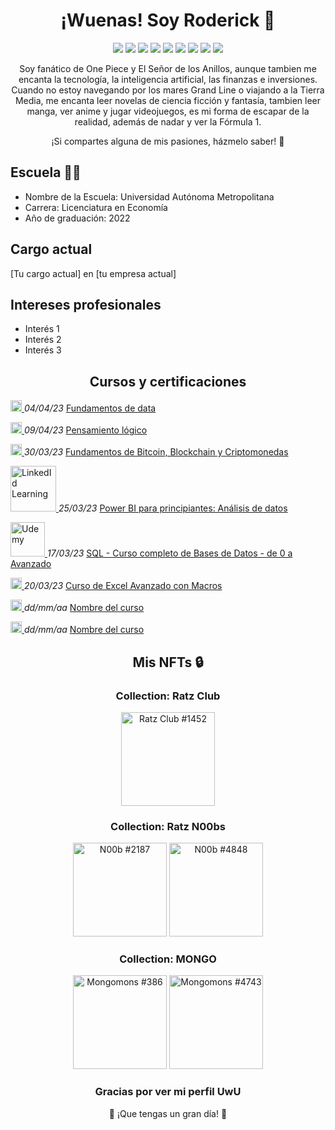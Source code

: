 <!-- Banner principal -->
<h1 align="center">¡Wuenas! Soy Roderick 👋</h1>
<!-- <h3 align="center">[tu cargo actual] en [tu empresa actual]</h3> -->

<!-- Redes sociales -->
<p align="center">
  <a href="https://twitter.com/roderick_gamer1"><img src="https://img.shields.io/badge/Twitter-1DA1F2?style=for-the-badge&logo=twitter&logoColor=white"></a>
  <a href="https://instagram.com/roderick_gamer1"><img src="https://img.shields.io/badge/Instagram-E4405F?style=for-the-badge&logo=instagram&logoColor=white"></a>
  <a href="https://www.twitch.tv/roderick_gamer"><img src="https://img.shields.io/badge/Twitch-9146FF?style=for-the-badge&logo=twitch&logoColor=white"></a>
  <a href="https://discord.gg/8WUzVjDTx3"><img src="https://img.shields.io/badge/Discord-5865F2?style=for-the-badge&logo=discord&logoColor=white"></a>
  <a href="https://myanimelist.net/profile/roderick_gamer"><img src="https://img.shields.io/badge/MyAnimeList-2E51A2?style=for-the-badge&logo=myanimelist&logoColor=white"></a>
  <a href="https://www.tiktok.com/@roderick_gamer"><img src="https://img.shields.io/badge/TikTok-000000?style=for-the-badge&logo=tiktok&logoColor=white"></a>
  <a href="https://t.me/roderick_gamer"><img src="https://img.shields.io/badge/Telegram-2CA5E0?style=for-the-badge&logo=telegram&logoColor=white"></a>
  <a href="mailto:[tu correo electrónico]"><img src="https://img.shields.io/badge/Gmail-D14836?style=for-the-badge&logo=gmail&logoColor=white"></a>
  <a href="https://www.linkedin.com/in/rodrigososa-andrade/"><img src="https://img.shields.io/badge/LinkedIn-0077B5?style=for-the-badge&logo=linkedin&logoColor=white"></a>
</p>

<!-- Sobre mí -->
<!-- <p align="justify">Soy [tu cargo actual] en [tu empresa actual], y me apasiona trabajar en el campo de [tus intereses profesionales]. Me gradué de [tu escuela] y desde entonces, he estado aprendiendo y trabajando en diferentes proyectos y desafíos para seguir mejorando mis habilidades y conocimientos en el área.</p> -->
<p align="center">Soy fanático de One Piece y El Señor de los Anillos, aunque tambien me encanta la tecnología, la inteligencia artificial, las finanzas e inversiones. Cuando no estoy navegando por los mares Grand Line o viajando a la Tierra Media, me encanta leer novelas de ciencia ficción y fantasía, tambien leer manga, ver anime y jugar videojuegos, es mi forma de escapar de la realidad, además de nadar y ver la Fórmula 1.</p>

<p align="center">¡Si compartes alguna de mis pasiones, házmelo saber! 🤩</p>

<!-- Escuela -->
<h2>Escuela 👨‍🎓</h2>
<ul>
  <li>Nombre de la Escuela: Universidad Autónoma Metropolitana</li>
  <li>Carrera: Licenciatura en Economía</li>
  <li>Año de graduación: 2022</li>
</ul>

<!-- Cargo actual -->
<h2>Cargo actual</h2>
<p>[Tu cargo actual] en [tu empresa actual]</p>

<!-- Intereses profesionales -->
<h2>Intereses profesionales</h2>
<ul>
  <li>Interés 1</li>
  <li>Interés 2</li>
  <li>Interés 3</li>
</ul>

<!-- Certificaciones y cursos -->
<h2 align="center">Cursos y certificaciones</h2>

<p>
  <a href="https://platzi.com/ruta/fundamentos-data/?school=_escuela_escuela-datos_">
    <img src="https://static.platzi.com/media/platzi-isotipo@2x.png" alt="Platzi" width="18">
  </a>
  <i>04/04/23</i> <a href="https://platzi.com/p/roderick_gamer/ruta/8263-fundamentos-data/diploma/detalle/">Fundamentos de data</a>
</p>
<p>
  <a href="https://platzi.com/ruta/pensamiento-logico-data/?school=_escuela_escuela-datos_">
    <img src="https://static.platzi.com/media/platzi-isotipo@2x.png" alt="Platzi" width="18">
  </a>
  <i>09/04/23</i> <a href="https://platzi.com/p/roderick_gamer/ruta/8860-pensamiento-logico-data/diploma/detalle/">Pensamiento lógico</a>
</p>
<p>
  <a href="https://platzi.com/ruta/fundamentos-blockchain/?school=_escuela_escuela-blockchain_">
    <img src="https://static.platzi.com/media/platzi-isotipo@2x.png" alt="Platzi" width="18">
  </a>
  <i>30/03/23</i> <a href="https://platzi.com/p/roderick_gamer/ruta/8297-fundamentos-blockchain/diploma/detalle/">Fundamentos de Bitcoin, Blockchain y Criptomonedas</a>
</p>
<p>
  <a href="https://www.linkedin.com/learning/power-bi-para-principiantes-analisis-de-datos/power-bi-limpiar-transformar-modelar-y-visualizar-datos?autoplay=true">
    <img src="https://upload.wikimedia.org/wikipedia/commons/thumb/b/b1/LinkedIn_Logo_2013_%282%29.svg/150px-LinkedIn_Logo_2013_%282%29.svg.png" alt="LinkedId Learning" width="73">
  </a>
  <i>25/03/23</i> <a href="">Power BI para principiantes: Análisis de datos</a>
</p>
<p>
  <a href="https://www.udemy.com/course/curso-completo-de-bases-de-datos-de-0-a-avanzado/">
    <img src="https://www.udemy.com/staticx/udemy/images/v7/logo-udemy.svg" alt="Udemy" width="55">
  </a>
  <i>17/03/23</i> <a href="https://www.udemy.com/certificate/UC-74513fdd-662b-40a2-82b8-7b2a41f92026/">SQL - Curso completo de Bases de Datos - de 0 a Avanzado</a>
</p>

<p>
  <a href="https://platzi.com/cursos/excel-avanzado-macros/">
    <img src="https://static.platzi.com/media/platzi-isotipo@2x.png" alt="Platzi" width="18">
  </a>
  <i>20/03/23</i> <a href="https://platzi.com/p/roderick_gamer/curso/4294-excel-avanzado-macros/diploma/detalle/">Curso de Excel Avanzado con Macros</a>
</p>

<p>
  <a href="[Link-de-la-escuela]">
    <img src="[Link-del-icono]" alt="Escuela" width="18">
  </a>
  <i>dd/mm/aa</i> <a href="[Link-del-certificado]">Nombre del curso</a>
</p>

<p>
  <a href="[Link-de-la-escuela]">
    <img src="[Link-del-icono]" alt="Escuela" width="18">
  </a>
  <i>dd/mm/aa</i> <a href="[Link-del-certificado]">Nombre del curso</a>
</p>



  
<!-- NFTs que holdeo -->
<h2 align="center">Mis NFTs 🔒</h2>
<h3 align="center">Collection: Ratz Club</h3>
<p align="center">
  <a href="https://solscan.io/token/3c9DoSZJjNbstiKeDGw9fVLBssHb3YNysMW8mNXkUcCF"><img src="https://su7owogz24np2lfghznk3kx6mvozoc5ilt5377sosdmfygvdohpq.arweave.net/lT7rONnXGv0spj5arar-ZV2XC6hc-7_-TpDYXBqjcd8?ext=png" alt="Ratz Club #1452" width="150"></a>
</p>
<h3 align="center">Collection: Ratz N00bs</h3>
<p align="center">
  <a href="https://solscan.io/token/C6DsSjUZKUsxJ2XHdaHdCmQ4Gb3VbzAvTa6fUEHx7p7R"><img src="https://ppkkerzezm55fsduwodjs5o3n4njgwgkrcysk7qvw33iw7ebwuwa.arweave.net/e9SiRyTLO9LIdLOGmXXbbxqTWMqIsSV-Fbb2i3yBtSw?ext=png" alt="N00b #2187" width="150"></a>
  <a href="https://solscan.io/token/CcU3jWGxMZFxsunZH6WZqgQMYs4uHiVaQvpa2jgCuYSq"><img src="https://3tblzsckwf3khlsc4oyeryku5gkzqjx36qzyljnnnpaythekatxq.arweave.net/3MK8yEqxdqOuQuOwSOFU6ZWYJvv0M4WlrWvBiZyKBO8?ext=png" alt="N00b #4848" width="150"></a>
</p>
<h3 align="center">Collection: MONGO</h3>
<p align="center">
  <a href="https://solscan.io/token/4dVcDEg35WdeVHjSwiGY6knMxAimSgnvbFUeis5Cs3Uc"><img src="https://mongo.mypinata.cloud/ipfs/QmUEa885p2wse9ncd6oKVLEv5GegxhKrAVsELs6BH6w3Mm/386.png" alt="Mongomons #386" width="150"></a>
  <a href="https://solscan.io/token/5KtfYANpQ6jvhxbaqqK1WyywQTfzeTQVfxeTRzCbf13A"><img src="https://mongo.mypinata.cloud/ipfs/QmUEa885p2wse9ncd6oKVLEv5GegxhKrAVsELs6BH6w3Mm/4743.png" alt="Mongomons #4743" width="150"></a>
  <!--  <a href="enlace-a-la-imagen-5"><img src="ruta-a-la-imagen-5" alt="Nombre del NFT 5"></a> -->
</p>

<!-- Carteras de criptomonedas 
<h2 align="center">Carteras de criptomonedas 💰</h2>
<p align="center">A continuación, encontrarás mis direcciones públicas para recibir donaciones en diferentes redes:</p>

<h3 align="center">Ethereum</h3>
<p align="center">0x1234567890123456789012345678901234567890</p>

<h3 align="center">Binance Smart Chain</h3>
<p align="center">0x1234567890123456789012345678901234567890</p>

<h3 align="center">Polygon</h3>
<p align="center">0x1234567890123456789012345678901234567890</p>

<h3 align="center">Solana</h3>
<p align="center">[dirección de tu cartera en Solana]</p>

<h3 align="center">Cardano</h3>
<p align="center">[dirección de tu cartera en Cardano]</p> 
-->

<!-- Agradecimiento -->
<h3 align="center">Gracias por ver mi perfil UwU</h3>
<p align="center">🚀 ¡Que tengas un gran día! 🚀</p>
  

<!-- Banner final -->
<!-- <p align="center"><img src="[enlace a una imagen de tu elección]" alt="banner"></p> -->
